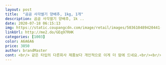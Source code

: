 ```yaml
---
layout: post 
title:  "곰곰 사각썰기 양배추, 1kg, 1개" 
description: 곰곰 사각썰기 양배추, 1k ..
date: 2020-07-18 06:15:13 
img: https://static.coupangcdn.com/image/retail/images/503610489420441-ec398cdc-1aca-442b-9697-8543c11bf33a.jpg 
linkUrl: http://me2.do/GEq97RHK 
categories: [1003] 
color: A6A6A6 
price: 3850 
author: brandMaster 
cont: <br/> 같은 타입의 다른회사 제품보다 개인적으로 이게 더 맘에 드네요.<br/><br/>곰곰 사각썰기 양배추 후기입니다♡<br/>그리고 얇은 이파리부분은 생으로 그냥 먹어도 문제가 없지만 굵은 밑둥쪽은 단단해서 씹기가 불편하기 때문에 따로 골라놨다가 떡볶이나 제육볶음 같은거 할때 써먹는데 반정도 쓴 시점에서 생각보다 이 굵은 부분이 별로 안나왔네요.<br/><br/>다양하게 먹기 좋은 깔끔한 곰곰 사각썰기 양배추 추천입니다♡<br/>닭갈비 먹을 때 편리하게 넣어 먹을수 있었고 신선하니 아주 괜찮은것 같아요!!<br/>되니까 음식물 쓰레기도 조금 덜 나오고<br/>따로 썰지 않아도 되서 좋습니다ㅠㅠ<br/>뭐 제품 포장마다 다 같을 순 없고 이번에 고른게 운좋게 제가 선호하는 얇은 부분 비율이 높았을 수도 있기는 하지만 어쨌든 만족스럽습니다.<br/><br/>볶음요리에 넣어서 볶아먹어도 좋고<br/>사진은 밝게 나온편입니당!<br/>샐러드로 활용해도 너무 좋을거같습니다ㅎㅎㅎ<br/>양이 일단 엄청 많아요.<br/>^^^<br/>유통기한은 2020년 6월 27일까지고 보관만 잘하면<br/>유통기한이 그리 길지 않은데 양이 많다보니 그게 조금 아쉽습니다ㅠㅠ<br/>육안으로 봐도 너무 신선해보이고 깨끗히 한번 씻어서 사용하면<br/> 
---
```

 